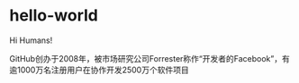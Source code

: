 # hello-world

Hi Humans!

GitHub创办于2008年，被市场研究公司Forrester称作“开发者的Facebook”，有逾1000万名注册用户在协作开发2500万个软件项目
